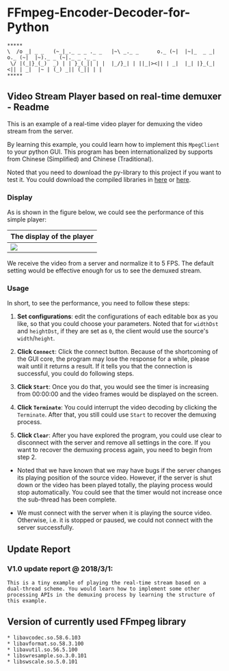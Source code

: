 # FFmpeg-Encoder-Decoder-for-Python

```
*****
\  /o _| _ _   (~_|_._ _ _ ._ _   |~\ _._ _      o._ (~|  |~|_  _ _| o._ (~|  |~)._ _ (~|._ _ ._ _   
 \/ |(_|}_(_)  _) | | }_(_|| | |  |_/}_| | ||_|><|| | _|  |_| |}_(_|<|| | _|  |~ | (_) _|| (_|| | |  
*****
```

## Video Stream Player based on real-time demuxer - Readme

This is an example of a real-time video player for demuxing the video stream from the server.

By learning this example, you could learn how to implement this `MpegClient` to your python GUI. This program has been internationalized by supports from Chinese (Simplified) and Chinese (Traditional).

Noted that you need to download the py-library to this project if you want to test it. You could download the compiled libraries in [here][main] or [here][release].

### Display

As is shown in the figure below, we could see the performance of this simple player:

| The display of the player |
| ------ |
|![][gui-show]|

We receive the video from a server and normalize it to 5 FPS. The default setting would be effective enough for us to see the demuxed stream.

### Usage

In short, to see the performance, you need to follow these steps:

1. **Set configurations**: edit the configurations of each editable box as you like, so that you could choose your parameters. Noted that for `widthDst` and `heightDst`, if they are set as `0`, the client would use the source's `width`/`height`.

2. **Click `Connect`**: Click the connect button. Because of the shortcoming of the GUI core, the program may lose the response for a while, please wait until it returns a result. If it tells you that the connection is successful, you could do following steps.
    
3. **Click `Start`**: Once you do that, you would see the timer is increasing from 00:00:00 and the video frames would be displayed on the screen.
    
4. **Click `Terminate`**: You could interrupt the video decoding by clicking the `Terminate`. After that, you still could use `Start` to recover the demuxing process.

5. **Click `Clear`**: After you have explored the program, you could use clear to disconnect with the server and remove all settings in the core. If you want to recover the demuxing process again, you need to begin from step 2.

* Noted that we have known that we may have bugs if the server changes its playing position of the source video. However, if the server is shut down or the video has been played totally, the playing process would stop automatically. You could see that the timer would not increase once the sub-thread has been complete.

* We must connect with the server when it is playing the source video. Otherwise, i.e. it is stopped or paused, we could not connect with the server successfully.

## Update Report
 
### V1.0 update report @ 2018/3/1:
    This is a tiny example of playing the real-time stream based on a dual-thread scheme. You would learn how to implement some other processing APIs in the demuxing process by learning the structure of this example. 
 
## Version of currently used FFmpeg library
    * libavcodec.so.58.6.103
    * libavformat.so.58.3.100
    * libavutil.so.56.5.100
    * libswresample.so.3.0.101
    * libswscale.so.5.0.101

[main]:https://cainmagi.github.io/FFmpeg-Encoder-Decoder-for-Python/ "main page"
[release]:https://github.com/cainmagi/FFmpeg-Encoder-Decoder-for-Python/releases "release page"
[gui-show]:display/dispGUI.PNG